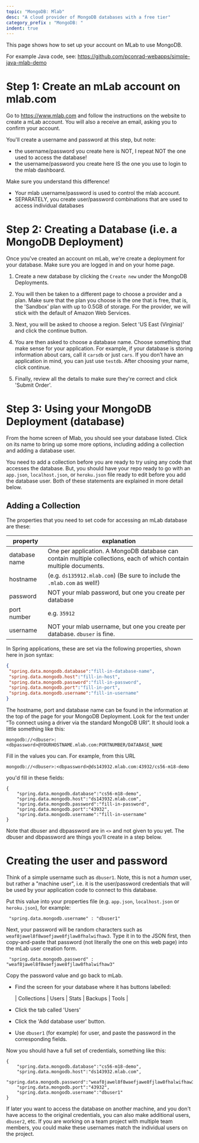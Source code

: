 ```yaml
---
topic: "MongoDB: Mlab"
desc: "A cloud provider of MongoDB databases with a free tier"
category_prefix	: "MongoDB: "
indent: true
---
```


This page shows how to set up your account on MLab to use MongoDB.

For example Java code, see: <https://github.com/pconrad-webapps/simple-java-mlab-demo>

# Step 1: Create an mLab account on mlab.com

Go to <https://www.mlab.com> and follow the instructions on the website to create a mLab account. 
You will also a receive an email, asking you to confirm your account.

You'll create a username and password at this step, but note:
* the username/password you create here is NOT, I repeat NOT the one used to access the database!
* the username/password you create here IS the one you use to login to the mlab dashboard.

Make sure you understand this difference!   
* Your mlab username/password is used to control the mlab account.
* SEPARATELY, you create user/password combinations that are used to access individual databases

# Step 2: Creating a Database (i.e. a MongoDB Deployment)

Once you've created an account on mLab, we're create a deployment for your database. Make sure you are logged in and on your home page. 

1. Create a new database by clicking the `Create new` under the MongoDB Deployments.

2. You will then be taken to a different page to choose a provider and a plan. Make sure that the plan you choose is the one that is free, that is, the 'Sandbox' plan with up to 0.5GB of storage. For the provider, we will stick with the default of Amazon Web Services.

3. Next, you will be asked to choose a region. Select 'US East (Virginia)' and click the continue button.

4. You are then asked to choose a database name. Choose something that make sense for your application. For example, if your database is storing information about cars, call it `carsdb` or just `cars`. If you don’t have an application in mind, you can just use `testdb`. After choosing your name, click continue.

5. Finally, review all the details to make sure they're correct and click 'Submit Order'.

# Step 3: Using your MongoDB Deployment (database)

From the home screen of Mlab, you should see your database listed. Click on its name to bring up some more options, including adding a collection and adding a database user. 
 
You need to add a collection before you are ready to try using any code that accesses the database. 
But, you should have your repo ready to go with an `app.json`, `localhost.json`, or `heroku.json` file
ready to edit before you add the database user. Both of these statements are explained in more detail below.

## Adding a Collection

The properties that you need to set code for accessing an mLab database are these:

| property | explanation |
|----------|-------------|
|database name | One per application.  A MongoDB database can contain multiple collections, each of which contain multiple documents. |
|hostname | (e.g. `ds135912.mlab.com`) (Be sure to include the `.mlab.com` as well!)
| password | NOT your mlab password, but one you create per database |
| port number  | e.g. `35912` |
| username | NOT your mlab username, but one you create per database.  `dbuser` is fine.|

In Spring applications, these are set via the following properties, shown here in json syntax:

```json
{
 "spring.data.mongodb.database":"fill-in-database-name",
 "spring.data.mongodb.host":"fill-in-host",
 "spring.data.mongodb.password":"fill-in-password",
 "spring.data.mongodb.port":"fill-in-port",
 "spring.data.mongodb.username":"fill-in-username"
}
```

The hostname, port and database name can be found in the information at the top of the page 
for your MongoDB Deployment. Look for the text under 
“To connect using a driver via the standard MongoDB URI”. It should look a little something like this: 

```
mongodb://<dbuser>:<dbpassword>@YOURHOSTNAME.mlab.com:PORTNUMBER/DATABASE_NAME
```

Fill in the values you can.  For example, from this URL

```
mongodb://<dbuser>:<dbpassword>@ds143932.mlab.com:43932/cs56-m18-demo
```

you'd fill in these fields:

```
{
    "spring.data.mongodb.database":"cs56-m18-demo",
    "spring.data.mongodb.host":"ds143932.mlab.com",
    "spring.data.mongodb.password":"fill-in-password",
    "spring.data.mongodb.port":"43932",
    "spring.data.mongodb.username":"fill-in-username"
}
```

Note that dbuser and dbpassword are in `<>` and not given to you yet. 
The dbuser and dbpassword are things you’ll create in a step below.

# Creating the user and password

Think of a simple username such as `dbuser1`. Note, this is not a *human* user, but rather a "machine user",
i.e. it is the user/password credentials that will be used by your application code to connect to 
this database. 

Put this value into your properties file (e.g. `app.json`, `localhost.json` or `heroku.json`), for example:

```
 "spring.data.mongodb.username" : "dbuser1"
```

Next, your password will be random characters such as `weaf8jawel8f8waefjawe8fjlaw8fhalwifhaw3`. 
Type it in to the JSON first, then copy-and-paste that password (not literally the one on this web page) into the mLab 
user creation form.

```
 "spring.data.mongodb.password" : "weaf8jawel8f8waefjawe8fjlaw8fhalwifhaw3"
```

Copy the password value and go back to mLab. 
* Find the screen for your database where it has buttons labelled:

   | Collections | Users | Stats | Backups | Tools |
   
* Click the tab called 'Users' 
* Click the 'Add database user' button. 
* Use `dbuser1` (for example) for user, and paste the password in the corresponding fields. 

Now you should have a full set of credentials, something like this:

```
{
    "spring.data.mongodb.database":"cs56-m18-demo",
    "spring.data.mongodb.host":"ds143932.mlab.com",
    "spring.data.mongodb.password":"weaf8jawel8f8waefjawe8fjlaw8fhalwifhaw3",
    "spring.data.mongodb.port":"43932",
    "spring.data.mongodb.username":"dbuser1"
}
```

If later you want to access the database on another machine, and you don't 
have access to the original credentials, you can also make additional users,
`dbuser2`, etc.  If you are working on a team project with multiple team members,
you could make these usernames match the individual users on the project.

